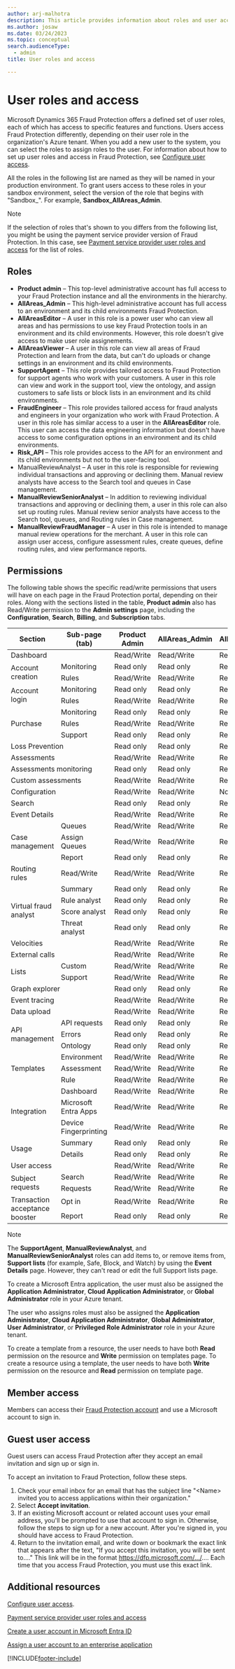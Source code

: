 ```yaml
---
author: arj-malhotra
description: This article provides information about roles and user access to Microsoft Dynamics 365 Fraud Protection.
ms.author: josaw
ms.date: 03/24/2023
ms.topic: conceptual
search.audienceType:
  - admin
title: User roles and access

---
```


# User roles and access

Microsoft Dynamics 365 Fraud Protection offers a defined set of user roles, each of which has access to specific features and functions. Users access Fraud Protection differently, depending on their user role in the organization's Azure tenant. When you add a new user to the system, you can select the roles to assign roles to the user. For information about how to set up user roles and access in Fraud Protection, see [Configure user access](configure-user-access.md).

All the roles in the following list are named as they will be named in your production environment. To grant users access to these roles in your sandbox environment, select the version of the role that begins with "Sandbox_". For example, **Sandbox_AllAreas_Admin**.

> [!NOTE]
> If the selection of roles that's shown to you differs from the following list, you might be using the payment service provider version of Fraud Protection. In this case, see [Payment service provider user roles and access](psp-user-roles.md) for the list of roles.

## Roles

- **Product admin** – This top-level administrative account has full access to your Fraud Protection instance and all the environments in the hierarchy.
- **AllAreas_Admin** – This high-level administrative account has full access to an environment and its child environments Fraud Protection.
- **AllAreasEditor** – A user in this role is a power user who can view all areas and has permissions to use key Fraud Protection tools in an environment and its child environments. However, this role doesn't give access to make user role assignements.
- **AllAreasViewer** – A user in this role can view all areas of Fraud Protection and learn from the data, but can't do uploads or change settings in an environment and its child environments.
- **SupportAgent** – This role provides tailored access to Fraud Protection for support agents who work with your customers. A user in this role can view and work in the support tool, view the ontology, and assign customers to safe lists or block lists in an environment and its child environments.
- **FraudEngineer** – This role provides tailored access for fraud analysts and engineers in your organization who work with Fraud Protection. A user in this role has similar access to a user in the **AllAreasEditor** role. This user can access the data engineering information but doesn't have access to some configuration options in an environment and its child environments.
- **Risk_API** – This role provides access to the API for an environment and its child environments but not to the user-facing tool.
- ManualReviewAnalyst – A user in this role is responsible for reviewing individual transactions and approving or declining them. Manual review analysts have access to the Search tool and queues in Case management.
- **ManualReviewSeniorAnalyst** – In addition to reviewing individual transactions and approving or declining them, a user in this role can also set up routing rules. Manual review senior analysts have access to the Search tool, queues, and Routing rules in Case management.
- **ManualReviewFraudManager** – A user in this role is intended to manage manual review operations for the merchant. A user in this role can assign user access, configure assessment rules, create queues, define routing rules, and view performance reports. 


## Permissions

The following table shows the specific read/write permissions that users will have on each page in the Fraud Protection portal, depending on their roles. Along with the sections listed in the table, **Product admin** also has Read/Write permission to the **Admin settings** page, including the **Configuration**, **Search**, **Billing**, and **Subscription** tabs.

<table>
<thead>
<tr>
<th>Section</th>
<th>Sub-page (tab)</th>
<th>Product Admin</th>
<th>AllAreas_Admin</th>
<th>AllAreasEditor</th>
<th>AllAreasViewer</th>
<th>SupportAgent</th>
<th>FraudEngineer</th>
<th>Risk_API</th>
<th>ManualReviewFraudManager</th>
<th>ManualReviewSeniorAnalyst</th>
<th>ManualReviewAnalyst</th>
</tr>
</thead>
<tbody>
<tr>
<td colspan="2">Dashboard</td>
<td>Read/Write</td>
<td>Read/Write</td>
<td>Read/Write</td>
<td>Read/Write</td>
<td>Read/Write</td>
<td>Read/Write</td>
<td>No access</td>
<td>Read/Write</td>
<td>Read/Write</td>
<td>Read/Write</td>
</tr>
<tr>
<td rowspan="2">Account creation</td>
<td>Monitoring</td>
<td>Read only</td>
<td>Read only</td>
<td>Read only</td>
<td>Read only</td>
<td>No access</td>
<td>Read only</td>
<td>No access</td>
<td>Read only</td>
<td>No access</td>
<td>No access</td>
</tr>
<tr>
<td>Rules</td>
<td>Read/Write</td>
<td>Read/Write</td>
<td>Read/Write</td>
<td>Read only</td>
<td>No access</td>
<td>Read/Write</td>
<td>No access</td>
<td>No access</td>
<td>No access</td>
<td>No access</td>
</tr>
<tr>
<td rowspan="2">Account login</td>
<td>Monitoring</td>
<td>Read only</td>
<td>Read only</td>
<td>Read only</td>
<td>Read only</td>
<td>No access</td>
<td>Read only</td>
<td>No access</td>
<td>Read only</td>
<td>No access</td>
<td>No access</td>
</tr>
<tr>
<td>Rules</td>
<td>Read/Write</td>
<td>Read/Write</td>
<td>Read/Write</td>
<td>Read only</td>
<td>No access</td>
<td>Read/Write</td>
<td>No access</td>
<td>No access</td>
<td>No access</td>
<td>No access</td>
</tr>
<tr>
<td rowspan="3">Purchase</td>
<td>Monitoring</td>
<td>Read only</td>
<td>Read only</td>
<td>Read only</td>
<td>Read only</td>
<td>No access</td>
<td>Read only</td>
<td>No access</td>
<td>Read only</td>
<td>No access</td>
<td>No access</td>
</tr>
<tr>
<td>Rules</td>
<td>Read/Write</td>
<td>Read/Write</td>
<td>Read/Write</td>
<td>Read only</td>
<td>No access</td>
<td>Read/Write</td>
<td>No access</td>
<td>No access</td>
<td>No access</td>
<td>No access</td>
</tr>
<tr>
<td>Support</td>
<td>Read only</td>
<td>Read only</td>
<td>Read only</td>
<td>Read only</td>
<td>Read only</td>
<td>Read only</td>
<td>No access</td>
<td>Read only</td>
<td>No access</td>
<td>No access</td>
</tr>
<tr>
<td colspan="2">Loss Prevention</td>
<td>Read only</td>
<td>Read only</td>
<td>Read only</td>
<td>Read only</td>
<td>No access</td>
<td>Read only</td>
<td>No access</td>
<td>No access</td>
<td>No access</td>
<td>No access</td>
</tr>
<tr>
<td colspan="2">Assessments</td>
<td>Read/Write</td>
<td>Read/Write</td>
<td>Read/Write</td>
<td>Read only</td>
<td>No access</td>
<td>Read/Write</td>
<td>No access</td>
<td>Read only</td>
<td>No access</td>
<td>No access</td>
</tr>
<tr>
<td colspan="2">Assessments monitoring</td>
<td>Read only</td>
<td>Read only</td>
<td>Read only</td>
<td>Read only</td>
<td>No access</td>
<td>Read only</td>
<td>No access</td>
<td>Read only</td>
<td>No access</td>
<td>No access</td>
</tr>
<tr>
<td colspan="2">Custom assessments</td>
<td>Read/Write</td>
<td>Read/Write</td>
<td>Read/Write</td>
<td>Read only</td>
<td>No access</td>
<td>Read/Write</td>
<td>No access</td>
<td>Read/Write</td>
<td>No access</td>
<td>No access</td>
</tr>
<tr>
<td colspan="2">Configuration</td>
<td>Read/Write</td>
<td>Read/Write</td>
<td>No access</td>
<td>No access</td>
<td>No access</td>
<td>No access</td>
<td>No access</td>
<td>No access</td>
<td>No access</td>
<td>No access</td>
</tr>
<tr>
<td colspan="2">Search</td>
<td>Read only</td>
<td>Read only</td>
<td>Read only</td>
<td>Read only</td>
<td>Read only</td>
<td>Read only</td>
<td>No access</td>
<td>Read only</td>
<td>Read only</td>
<td>Read only</td>
</tr>
<tr>
<td colspan="2">Event Details</td>
<td>Read/Write</td>
<td>Read/Write</td>
<td>Read/Write</td>
<td>Read only</td>
<td>Read/write</td>
<td>Read/write</td>
<td>No access</td>
<td>Read/write</td>
<td>Read/write</td>
<td>Read/write</td>
</tr>
<tr>
<td rowspan="3">Case management</td>
<td>Queues</td>
<td>Read/Write</td>
<td>Read/Write</td>
<td>Read/Write</td>
<td>Read only</td>
<td>No access</td>
<td>No access</td>
<td>No access</td>
<td>Read/write</td>
<td>Read/write</td>
<td>Read/write</td>
</tr>
<tr>
<td>Assign Queues</td>
<td>Read/Write</td>
<td>Read/Write</td>
<td>Read/Write</td>
<td>Read only</td>
<td>No access</td>
<td>No access</td>
<td>No access</td>
<td>Read/write</td>
<td>Read/write</td>
<td>Read/write</td>
</tr>
<tr>
<td>Report</td>
<td>Read only</td>
<td>Read only</td>
<td>Read only</td>
<td>Read only</td>
<td>No access</td>
<td>No access</td>
<td>No access</td>
<td>Read only</td>
<td>No access</td>
<td>No access</td>
</tr>
<tr>
<td>Routing rules</td>
<td>Read/Write</td>
<td>Read/Write</td>
<td>Read/Write</td>
<td>Read only</td>
<td>No access</td>
<td>No access</td>
<td>No access</td>
<td>Read/write</td>
<td>Read/write</td>
<td>No access</td>
</tr>
<tr>
<td rowspan="4">Virtual fraud analyst</td>
<td>Summary</td>
<td>Read only</td>
<td>Read only</td>
<td>Read only</td>
<td>Read only</td>
<td>Read only</td>
<td>Read only</td>
<td>No access</td>
<td>Read only</td>
<td>Read only</td>
<td>Read only</td>
</tr>
<tr>
<td>Rule analyst</td>
<td>Read only</td>
<td>Read only</td>
<td>Read only</td>
<td>Read only</td>
<td>Read only</td>
<td>Read only</td>
<td>No access</td>
<td>Read only</td>
<td>Read only</td>
<td>Read only</td>
</tr>
<tr>
<td>Score analyst</td>
<td>Read only</td>
<td>Read only</td>
<td>Read only</td>
<td>Read only</td>
<td>Read only</td>
<td>Read only</td>
<td>No access</td>
<td>Read only</td>
<td>Read only</td>
<td>Read only</td>
</tr>
<tr>
<td>Threat analyst</td>
<td>Read only</td>
<td>Read only</td>
<td>Read only</td>
<td>Read only</td>
<td>Read only</td>
<td>Read only</td>
<td>No access</td>
<td>Read only</td>
<td>Read only</td>
<td>Read only</td>
</tr>
<tr>
<td colspan="2">Velocities</td>
<td>Read/Write</td>
<td>Read/Write</td>
<td>Read/Write</td>
<td>Read only</td>
<td>No access</td>
<td>Read/Write</td>
<td>No access</td>
<td>Read/write</td>
<td>No access</td>
<td>No access</td>
</tr>
<tr>
<td colspan="2">External calls</td>
<td>Read/Write</td>
<td>Read/Write</td>
<td>Read/Write</td>
<td>Read only</td>
<td>No access</td>
<td>Read/Write</td>
<td>No access</td>
<td>No access</td>
<td>No access</td>
<td>No access</td>
</tr>
<tr>
<td rowspan="2">Lists</td>
<td>Custom</td>
<td>Read/Write</td>
<td>Read/Write</td>
<td>Read/Write</td>
<td>Read only</td>
<td>No access</td>
<td>Read/Write</td>
<td>No access</td>
<td>Read/Write</td>
<td>No access</td>
<td>No access</td>
</tr>
<tr>
<td>Support</td>
<td>Read/Write</td>
<td>Read/Write</td>
<td>Read/Write</td>
<td>Read only</td>
<td>Read/Write</td>
<td>Read/Write</td>
<td>No access</td>
<td>Read/Write</td>
<td>No access</td>
<td>No access</td>
</tr>
<tr>
<td colspan="2">Graph explorer</td>
<td>Read only</td>
<td>Read only</td>
<td>Read only</td>
<td>Read only</td>
<td>Read only</td>
<td>Read only</td>
<td>No access</td>
<td>Read/Write</td>
<td>Read/Write</td>
<td>Read/Write</td>
</tr>
<tr>
<td colspan="2">Event tracing</td>
<td>Read/Write</td>
<td>Read/Write</td>
<td>Read only</td>
<td>Read only</td>
<td>No access</td>
<td>No access</td>
<td>No access</td>
<td>No access</td>
<td>No access</td>
<td>No access</td>
</tr>
<tr>
<td colspan="2">Data upload</td>
<td>Read/Write</td>
<td>Read/Write</td>
<td>Read/Write</td>
<td>Read only</td>
<td>No access</td>
<td>Read/Write</td>
<td>No access</td>
<td>Read/Write</td>
<td>No access</td>
<td>No access</td>
</tr>
<tr>
<td rowspan="3">API management</td>
<td>API requests</td>
<td>Read only</td>
<td>Read only</td>
<td>Read only</td>
<td>Read only</td>
<td>No access</td>
<td>No access</td>
<td>No access</td>
<td>No access</td>
<td>No access</td>
<td>No access</td>
</tr>
<tr>
<td>Errors</td>
<td>Read only</td>
<td>Read only</td>
<td>Read only</td>
<td>Read only</td>
<td>No access</td>
<td>No access</td>
<td>No access</td>
<td>No access</td>
<td>No access</td>
<td>No access</td>
</tr>
<tr>
<td>Ontology</td>
<td>Read only</td>
<td>Read only</td>
<td>Read only</td>
<td>Read only</td>
<td>Read only</td>
<td>Read only</td>
<td>No access</td>
<td>No access</td>
<td>No access</td>
<td>No access</td>
</tr>

<tr>
<td rowspan="3">Templates</td>
<td>Environment</td>
<td>Read/Write</td>
<td>Read/Write</td>
<td>Read/Write</td>
<td>Read only</td>
<td>No access</td>
<td>No access</td>
<td>No access</td>
<td>No access</td>
<td>No access</td>
<td>No access</td>
</tr>
<tr>
<td>Assessment</td>
<td>Read/Write</td>
<td>Read/Write</td>
<td>Read/Write</td>
<td>Read only</td>
<td>No access</td>
<td>No access</td>
<td>No access</td>
<td>No access</td>
<td>No access</td>
<td>No access</td>
</tr>
<tr>
<td>Rule</td>
<td>Read/Write</td>
<td>Read/Write</td>
<td>Read/Write</td>
<td>Read only</td>
<td>No access</td>
<td>Read/Write</td>
<td>No access</td>
<td>No access</td>
<td>No access</td>
<td>No access</td>
</tr>
<tr>
<td rowspan="3">Integration</td>
<td>Dashboard</td>
<td>Read/Write</td>
<td>Read/Write</td>
<td>Read/Write</td>
<td>Read only</td>
<td>No access</td>
<td>No access</td>
<td>No access</td>
<td>No access</td>
<td>No access</td>
<td>No access</td>
</tr>
<tr>
<td>Microsoft Entra Apps</td>
<td>Read/Write</td>
<td>Read/Write</td>
<td>Read/Write</td>
<td>Read only</td>
<td>No access</td>
<td>No access</td>
<td>No access</td>
<td>No access</td>
<td>No access</td>
<td>No access</td>
</tr>
<tr>
<td>Device Fingerprinting</td>
<td>Read/Write</td>
<td>Read/Write</td>
<td>Read/Write</td>
<td>Read only</td>
<td>No access</td>
<td>No access</td>
<td>No access</td>
<td>No access</td>
<td>No access</td>
<td>No access</td>
</tr>
<tr>
<td rowspan="2">Usage</td>
<td>Summary</td>
<td>Read only</td>
<td>Read only</td>
<td>Read only</td>
<td>Read only</td>
<td>No access</td>
<td>No access</td>
<td>No access</td>
<td>No access</td>
<td>No access</td>
<td>No access</td>
</tr>
<tr>
<td>Details</td>
<td>Read only</td>
<td>Read only</td>
<td>Read only</td>
<td>Read only</td>
<td>No access</td>
<td>No access</td>
<td>No access</td>
<td>No access</td>
<td>No access</td>
<td>No access</td>
</tr>
<tr>
<td colspan="2">User access</td>
<td>Read/Write</td>
<td>Read/Write</td>
<td>Read only</td>
<td>Read only</td>
<td>No access</td>
<td>No access</td>
<td>No access</td>
<td>Read/Write</td>
<td>No access</td>
<td>No access</td>
</tr>
<tr>
<td rowspan="2">Subject requests</td>
<td>Search</td>
<td>Read/Write</td>
<td>Read/Write</td>
<td>Read/Write</td>
<td>Read only</td>
<td>No access</td>
<td>Read/Write</td>
<td>No access</td>
<td>No access</td>
<td>No access</td>
<td>No access</td>
</tr>
<tr>
<td>Requests</td>
<td>Read/Write</td>
<td>Read/Write</td>
<td>Read/Write</td>
<td>Read only</td>
<td>No access</td>
<td>Read/Write</td>
<td>No access</td>
<td>No access</td>
<td>No access</td>
<td>No access</td>
</tr>
<tr>
<td rowspan="2">Transaction acceptance booster</td>
<td>Opt in</td>
<td>Read/Write</td>
<td>Read/Write</td>
<td>Read only</td>
<td>Read only</td>
<td>No access</td>
<td>No access</td>
<td>No access</td>
<td>No access</td>
<td>No access</td>
<td>No access</td>
</tr>
<tr>
<td>Report</td>
<td>Read only</td>
<td>Read only</td>
<td>Read only</td>
<td>Read only</td>
<td>No access</td>
<td>No access</td>
<td>No access</td>
<td>No access</td>
<td>No access</td>
<td>No access</td>
</tr>
</tbody>
</table>

> [!NOTE]
> The **SupportAgent**, **ManualReviewAnalyst**, and **ManualReviewSeniorAnalyst** roles can add items to, or remove items from, **Support lists** (for example, Safe, Block, and Watch) by using the **Event Details** page. However, they can't read or edit the full Support lists page.
> 
> To create a Microsoft Entra application, the user must also be assigned the **Application Administrator**, **Cloud Application Administrator**, or **Global Administrator** role in your Azure tenant.
>
> The user who assigns roles must also be assigned the **Application Administrator**, **Cloud Application Administrator**, **Global Administrator**, **User Administrator**, or **Privileged Role Administrator** role in your Azure tenant.
>
> To create a template from a resource, the user needs to have both **Read** permission on the resource and **Write** permission on templates page.
> To create a resource using a template, the user needs to have both **Write** permission on the resource and **Read** permission on template page. 

## Member access

Members can access their [Fraud Protection account](https://dfp.microsoft.com/) and use a Microsoft account to sign in.

## Guest user access

Guest users can access Fraud Protection after they accept an email invitation and sign up or sign in.

To accept an invitation to Fraud Protection, follow these steps.

1. Check your email inbox for an email that has the subject line "\<Name> invited you to access applications within their organization."
2. Select **Accept invitation**.
3. If an existing Microsoft account or related account uses your email address, you'll be prompted to use that account to sign in. Otherwise, follow the steps to sign up for a new account. After you're signed in, you should have access to Fraud Protection.
4. Return to the invitation email, and write down or bookmark the exact link that appears after the text, "If you accept this invitation, you will be sent to...." This link will be in the format https://dfp.microsoft.com/.../.... 
Each time that you access Fraud Protection, you must use this exact link.


## Additional resources

[Configure user access](configure-user-access.md).

[Payment service provider user roles and access](psp-user-roles.md)

[Create a user account in Microsoft Entra ID](/azure/active-directory/manage-apps/add-application-portal-assign-users#create-a-user-account)

[Assign a user account to an enterprise application](/azure/active-directory/manage-apps/add-application-portal-assign-users#assign-a-user-account-to-an-enterprise-application)

[!INCLUDE[footer-include](includes/footer-banner.md)]
